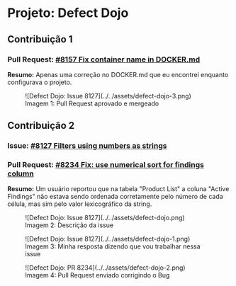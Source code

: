 # Projeto: Defect Dojo

## Contribuição 1

### Pull Request: [#8157 Fix container name in DOCKER.md](https://github.com/DefectDojo/django-DefectDojo/pull/8157)

**Resumo:** Apenas uma correção no DOCKER.md que eu encontrei enquanto configurava o projeto.

<figure markdown>
![Defect Dojo: Issue 8127](../../assets/defect-dojo-3.png)
<figcaption>Imagem 1: Pull Request aprovado e mergeado</figcaption>
</figure>


## Contribuição 2
### Issue: [#8127 Filters using numbers as strings](https://github.com/DefectDojo/django-DefectDojo/issues/8127)

### Pull Request: [#8234 Fix: use numerical sort for findings column](https://github.com/DefectDojo/django-DefectDojo/pull/8234)

**Resumo:** Um usuário reportou que na tabela "Product List" a coluna "Active Findings" não estava sendo ordenada corretamente pelo número de cada célula, mas sim pelo valor lexicográfico da string.

<figure markdown>
![Defect Dojo: Issue 8127](../../assets/defect-dojo.png)
<figcaption>Imagem 2: Descrição da issue</figcaption>
</figure>

<figure markdown>
![Defect Dojo: Issue 8127](../../assets/defect-dojo-1.png)
<figcaption>Imagem 3: Minha resposta dizendo que vou trabalhar nessa issue</figcaption>
</figure>

<figure markdown>
![Defect Dojo: PR 8234](../../assets/defect-dojo-2.png)
<figcaption>Imagem 4: Pull Request enviado corrigindo o Bug</figcaption>
</figure>
